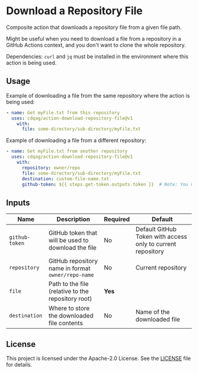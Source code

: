# Download a Repository File

Composite action that downloads a repository file from a given file path.

Might be useful when you need to download a file from a repository in a GitHub Actions context, and you don't want to clone the whole repository.

Dependencies: `curl` and `jq` must be installed in the environment where this action is being used.

## Usage

Example of downloading a file from the same repository where the action is being used:

```yaml
- name: Get myFile.txt from this repository
  uses: cdqag/action-download-repository-file@v1
    with:
      file: some-directory/sub-directory/myFile.txt
```

Example of downloading a file from a different repository:

```yaml
- name: Get myFile.txt from another repository
  uses: cdqag/action-download-repository-file@v1
    with:
      repository: owner/repo
      file: some-directory/sub-directory/myFile.txt
      destination: custom-file-name.txt
      github-token: ${{ steps.get-token.outputs.token }}  # Note: You need to provide a token with access to the repository. Default `${{ github.token }}` only has access to the current repository!
```

## Inputs

| Name | Description | Required | Default |
|---|---|---|---|
| `github-token` | GitHub token that will be used to download the file| No | Default GitHub Token with access only to current repository |
| `repository` | GitHub repository name in format `owner/repo-name` | No | Current repository |
| `file` | Path to the file (relative to the repository root) | **Yes** | |
| `destination` | Where to store the downloaded file contents| No | Name of the downloaded file |

## License

This project is licensed under the Apache-2.0 License. See the [LICENSE](LICENSE) file for details.
